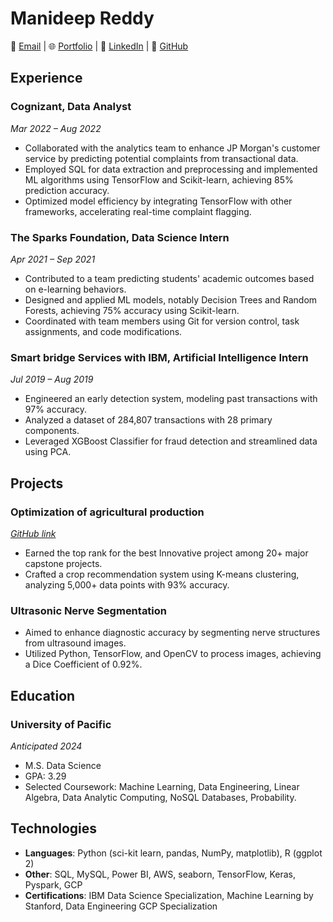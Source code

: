 # Manideep Reddy

📧 [Email](mailto:manideepreddy966@gmail.com) | 🌐 [Portfolio](https://manideepreddym.github.io/portfolio-manideep/) | 🔗 [LinkedIn](https://www.linkedin.com/in/manideep-reddy/) | 📁 [GitHub](https://github.com/manideepreddym/)

## Experience

### Cognizant, Data Analyst
_Mar 2022 – Aug 2022_
- Collaborated with the analytics team to enhance JP Morgan's customer service by predicting potential complaints from transactional data.
- Employed SQL for data extraction and preprocessing and implemented ML algorithms using TensorFlow and Scikit-learn, achieving 85% prediction accuracy.
- Optimized model efficiency by integrating TensorFlow with other frameworks, accelerating real-time complaint flagging.

### The Sparks Foundation, Data Science Intern
_Apr 2021 – Sep 2021_
- Contributed to a team predicting students' academic outcomes based on e-learning behaviors.
- Designed and applied ML models, notably Decision Trees and Random Forests, achieving 75% accuracy using Scikit-learn.
- Coordinated with team members using Git for version control, task assignments, and code modifications.

### Smart bridge Services with IBM, Artificial Intelligence Intern
_Jul 2019 – Aug 2019_
- Engineered an early detection system, modeling past transactions with 97% accuracy.
- Analyzed a dataset of 284,807 transactions with 28 primary components.
- Leveraged XGBoost Classifier for fraud detection and streamlined data using PCA.

## Projects

### Optimization of agricultural production
_[GitHub link](crop_prediction_github)_
- Earned the top rank for the best Innovative project among 20+ major capstone projects.
- Crafted a crop recommendation system using K-means clustering, analyzing 5,000+ data points with 93% accuracy.

### Ultrasonic Nerve Segmentation
- Aimed to enhance diagnostic accuracy by segmenting nerve structures from ultrasound images.
- Utilized Python, TensorFlow, and OpenCV to process images, achieving a Dice Coefficient of 0.92%.

## Education

### University of Pacific
_Anticipated 2024_
- M.S. Data Science
- GPA: 3.29
- Selected Coursework: Machine Learning, Data Engineering, Linear Algebra, Data Analytic Computing, NoSQL Databases, Probability.

## Technologies

- **Languages**: Python (sci-kit learn, pandas, NumPy, matplotlib), R (ggplot 2)
- **Other**: SQL, MySQL, Power BI, AWS, seaborn, TensorFlow, Keras, Pyspark, GCP
- **Certifications**: IBM Data Science Specialization, Machine Learning by Stanford, Data Engineering GCP Specialization
